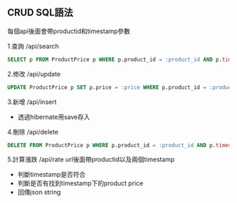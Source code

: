 ## CRUD SQL語法
每個api後面會帶productid和timestamp參數

1.查詢 /api/search
```sql
SELECT p FROM ProductPrice p WHERE p.product_id = :product_id AND p.timestamp = :timestamp
```
2.修改 /api/update
```sql
UPDATE ProductPrice p SET p.price = :price WHERE p.product_id = :product_id AND p.timestamp = :timestamp
```
3.新增 /api/insert
- 透過hibernate用save存入

4.刪除 /api/delete
```sql
DELETE FROM ProductPrice p WHERE p.product_id = :product_id AND p.timestamp = :timestamp
```
5.計算漲跌 /api/rate
url後面帶productid以及兩個timestamp
- 判斷timestamp是否符合
- 判斷是否有找到timestamp下的product price
- 回傳json string
